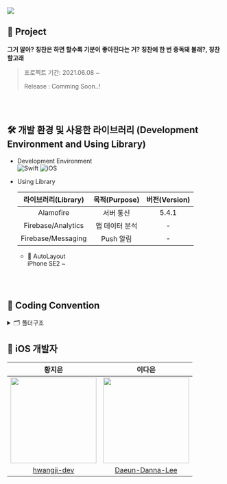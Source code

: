 <img src="https://user-images.githubusercontent.com/63224278/121181681-3df7c200-c89d-11eb-9ca1-16a9cb654b26.png">

## 🐳 Project
**그거 알아? 칭찬은 하면 할수록 기분이 좋아진다는 거? 칭찬에 한 번 중독돼 볼래?, 칭찬할고래**
>
> 프로젝트 기간: 2021.06.08 ~ 
>
> Release : Comming Soon..!

<br>
<br>

## 🛠 개발 환경 및 사용한 라이브러리 (Development Environment and Using Library)

* Development Environment  
![Swift](https://img.shields.io/badge/Swift-5.0-orange.svg) ![iOS](https://img.shields.io/badge/Platform-iOS-black.svg)


* Using Library  

  | 라이브러리(Library) | 목적(Purpose) | 버전(Version) |
  |:---:|:----------:|:----:|
  | Alamofire   | 서버 통신 | 5.4.1 |
  | Firebase/Analytics | 앱 데이터 분석 | - |
  | Firebase/Messaging | Push 알림 | - |
  
  * 📱 AutoLayout  
    iPhone SE2 ~ 
    
    <br>
    <br>

## 📄 Coding Convention 
<details>
<summary> 🗂 폴더구조 </summary>
<div markdown="1">       


---

**Global**
* Class
* Extension
* Model
* Service
* View

**Screens**
* Onboarding
* Login
* SignUp
* TabBar
* MainTab
* PraiseCardTab
* LevelTab
* LevelInfo
* Settings
           
**Support**
* Assets.xcassets
* Font
* AppDelegate
* SceneDelegate
* Info.plist
<br>
</div>
</details>

## 🍎 iOS 개발자

| 황지은 | 이다은 |
|:---:|:---------:|
| <img src="https://user-images.githubusercontent.com/63224278/103209152-b436e680-4945-11eb-91e4-bd8622e442e2.png" width="200px" />  | <img src="https://user-images.githubusercontent.com/63224278/103280936-ee22ee00-4a14-11eb-9161-aa5249d74f20.png" width="200px" height = "200px" />  | 
| [hwangji-dev](https://github.com/hwangJi-dev) | [Daeun-Danna-Lee](https://github.com/Daeun-Danna-Lee) |

<br>
<br>
